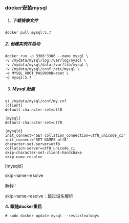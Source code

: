 ### docker安装mysql

1. ##### 下载镜像文件

```
docker pull mysql:5.7
```

#####   2. 创建实例并启动

```
docker run -p 3306:3306 --name mysql \
-v /mydata/mysql/log:/var/log/mysql \
-v /mydata/mysql/data:/var/lib/mysql \
-v /mydata/mysql/conf:/etc/mysql \
-e MYSQL_ROOT_PASSWORD=root \
-d mysql:5.7
```

3. ##### Mysql 配置

```
vi /mydata/mysql/conf/my.cnf
[client]
default-character-set=utf8

[mysql]
default-character-set=utf8

[mysqld]
init_connect='SET collation_connection=utf8_unicode_ci'
init_connect='SET NAMES utf8'
character-set-server=utf8
collation-server=utf8_unicode_ci
skip-character-set-client-handshake
skip-name-resolve
```

[^注意]: 解决Mysql连接慢的问题，在配置文件中加入如下，并重启mysql ，命令： docker restart mysql

[mysqld]

skip-name-resolve

解释：

skip-name-resolve：跳过域名解析

**4. 跟随docker重启**

```
# sudo docker update mysql --restart=always
```

